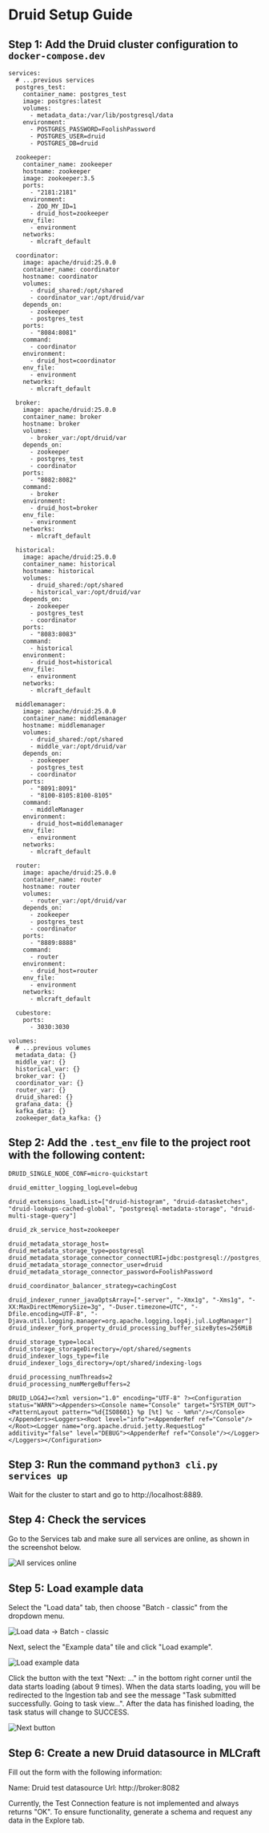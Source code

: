 # Druid Setup Guide

## Step 1: Add the Druid cluster configuration to `docker-compose.dev`

```
services:
  # ...previous services
  postgres_test:
    container_name: postgres_test
    image: postgres:latest
    volumes:
      - metadata_data:/var/lib/postgresql/data
    environment:
      - POSTGRES_PASSWORD=FoolishPassword
      - POSTGRES_USER=druid
      - POSTGRES_DB=druid

  zookeeper:
    container_name: zookeeper
    hostname: zookeeper
    image: zookeeper:3.5
    ports:
      - "2181:2181"
    environment:
      - ZOO_MY_ID=1
      - druid_host=zookeeper
    env_file:
      - environment
    networks:
      - mlcraft_default

  coordinator:
    image: apache/druid:25.0.0
    container_name: coordinator
    hostname: coordinator
    volumes:
      - druid_shared:/opt/shared
      - coordinator_var:/opt/druid/var
    depends_on: 
      - zookeeper
      - postgres_test
    ports:
      - "8084:8081"
    command:
      - coordinator
    environment:
      - druid_host=coordinator
    env_file:
      - environment
    networks:
      - mlcraft_default

  broker:
    image: apache/druid:25.0.0
    container_name: broker
    hostname: broker
    volumes:
      - broker_var:/opt/druid/var
    depends_on: 
      - zookeeper
      - postgres_test
      - coordinator
    ports:
      - "8082:8082"
    command:
      - broker
    environment:
      - druid_host=broker
    env_file:
      - environment
    networks:
      - mlcraft_default

  historical:
    image: apache/druid:25.0.0
    container_name: historical
    hostname: historical
    volumes:
      - druid_shared:/opt/shared
      - historical_var:/opt/druid/var
    depends_on: 
      - zookeeper
      - postgres_test
      - coordinator
    ports:
      - "8083:8083"
    command:
      - historical
    environment:
      - druid_host=historical
    env_file:
      - environment
    networks:
      - mlcraft_default

  middlemanager:
    image: apache/druid:25.0.0
    container_name: middlemanager
    hostname: middlemanager
    volumes:
      - druid_shared:/opt/shared
      - middle_var:/opt/druid/var
    depends_on: 
      - zookeeper
      - postgres_test
      - coordinator
    ports:
      - "8091:8091"
      - "8100-8105:8100-8105"
    command:
      - middleManager
    environment:
      - druid_host=middlemanager
    env_file:
      - environment
    networks:
      - mlcraft_default

  router:
    image: apache/druid:25.0.0
    container_name: router
    hostname: router
    volumes:
      - router_var:/opt/druid/var
    depends_on:
      - zookeeper
      - postgres_test
      - coordinator
    ports:
      - "8889:8888"
    command:
      - router
    environment:
      - druid_host=router
    env_file:
      - environment
    networks:
      - mlcraft_default

  cubestore:
    ports:
      - 3030:3030

volumes:
  # ...previous volumes
  metadata_data: {}
  middle_var: {}
  historical_var: {}
  broker_var: {}
  coordinator_var: {}
  router_var: {}
  druid_shared: {}
  grafana_data: {}
  kafka_data: {}
  zookeeper_data_kafka: {}
```

## Step 2: Add the `.test_env` file to the project root with the following content:

```
DRUID_SINGLE_NODE_CONF=micro-quickstart

druid_emitter_logging_logLevel=debug

druid_extensions_loadList=["druid-histogram", "druid-datasketches", "druid-lookups-cached-global", "postgresql-metadata-storage", "druid-multi-stage-query"]

druid_zk_service_host=zookeeper

druid_metadata_storage_host=
druid_metadata_storage_type=postgresql
druid_metadata_storage_connector_connectURI=jdbc:postgresql://postgres_test:5432/druid
druid_metadata_storage_connector_user=druid
druid_metadata_storage_connector_password=FoolishPassword

druid_coordinator_balancer_strategy=cachingCost

druid_indexer_runner_javaOptsArray=["-server", "-Xmx1g", "-Xms1g", "-XX:MaxDirectMemorySize=3g", "-Duser.timezone=UTC", "-Dfile.encoding=UTF-8", "-Djava.util.logging.manager=org.apache.logging.log4j.jul.LogManager"]
druid_indexer_fork_property_druid_processing_buffer_sizeBytes=256MiB

druid_storage_type=local
druid_storage_storageDirectory=/opt/shared/segments
druid_indexer_logs_type=file
druid_indexer_logs_directory=/opt/shared/indexing-logs

druid_processing_numThreads=2
druid_processing_numMergeBuffers=2

DRUID_LOG4J=<?xml version="1.0" encoding="UTF-8" ?><Configuration status="WARN"><Appenders><Console name="Console" target="SYSTEM_OUT"><PatternLayout pattern="%d{ISO8601} %p [%t] %c - %m%n"/></Console></Appenders><Loggers><Root level="info"><AppenderRef ref="Console"/></Root><Logger name="org.apache.druid.jetty.RequestLog" additivity="false" level="DEBUG"><AppenderRef ref="Console"/></Logger></Loggers></Configuration>
```

## Step 3: Run the command `python3 cli.py services up`

Wait for the cluster to start and go to http://localhost:8889.

## Step 4: Check the services

Go to the Services tab and make sure all services are online, as shown in the screenshot below.

![All services online](/docs/images/druid1.png)

## Step 5: Load example data

Select the "Load data" tab, then choose "Batch - classic" from the dropdown menu.

![Load data -> Batch - classic](/docs/images/druid2.png)

Next, select the "Example data" tile and click "Load example".

![Load example data](/docs/images/druid3.png)

Click the button with the text "Next: ..." in the bottom right corner until the data starts loading (about 9 times). When the data starts loading, you will be redirected to the Ingestion tab and see the message "Task submitted successfully. Going to task view...".
After the data has finished loading, the task status will change to SUCCESS.

![Next button](/docs/images/druid4.png)

## Step 6: Create a new Druid datasource in MLCraft

Fill out the form with the following information:

Name: Druid test datasource
Url: http://broker:8082

Currently, the Test Connection feature is not implemented and always returns "OK". To ensure functionality, generate a schema and request any data in the Explore tab.
